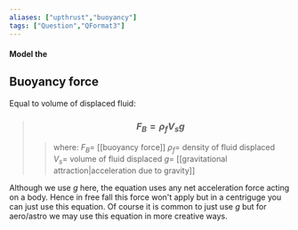 ```yaml
---
aliases: ["upthrust","buoyancy"]
tags: ["Question","QFormat3"]
---
```


#### Model the
## Buoyancy force
Equal to volume of displaced fluid:

> ### $$ F_{B} = \rho_{f} V_{s} g $$ 
>> where:
>> $F_{B}=$ [[buoyancy force]]
>> $\rho_{f}=$ density of fluid displaced
>> $V_{s}=$ volume of fluid displaced
>> $g=$ [[gravitational attraction|acceleration due to gravity]]

Although we use $g$ here, the equation uses any net acceleration force acting on a body. Hence in free fall this force won't apply but in a centriguge you can just use this equation.
Of course it is common to just use $g$ but for aero/astro we may use this equation in more creative ways.